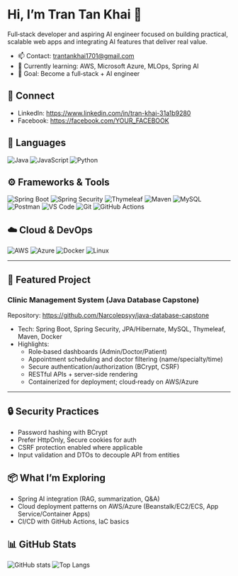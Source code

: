 # Hi, I’m Tran Tan Khai 👋  
Full‑stack developer and aspiring AI engineer focused on building practical, scalable web apps and integrating AI features that deliver real value.

- 📫 Contact: trantankhai1701@gmail.com  
- 🌱 Currently learning: AWS, Microsoft Azure, MLOps, Spring AI  
- 🎯 Goal: Become a full‑stack + AI engineer

## 🔗 Connect
- LinkedIn: https://www.linkedin.com/in/tran-khai-31a1b9280  
- Facebook: https://facebook.com/YOUR_FACEBOOK

## 🧠 Languages
![Java](https://img.shields.io/badge/Java-007396?style=flat&logo=openjdk&logoColor=white)
![JavaScript](https://img.shields.io/badge/JavaScript-F7DF1E?style=flat&logo=javascript&logoColor=black)
![Python](https://img.shields.io/badge/Python-3776AB?style=flat&logo=python&logoColor=white)

## ⚙️ Frameworks & Tools
![Spring Boot](https://img.shields.io/badge/Spring%20Boot-6DB33F?style=flat&logo=springboot&logoColor=white)
![Spring Security](https://img.shields.io/badge/Spring%20Security-6DB33F?style=flat&logo=springsecurity&logoColor=white)
![Thymeleaf](https://img.shields.io/badge/Thymeleaf-005F0F?style=flat&logo=thymeleaf&logoColor=white)
![Maven](https://img.shields.io/badge/Maven-C71A36?style=flat&logo=apachemaven&logoColor=white)
![MySQL](https://img.shields.io/badge/MySQL-4479A1?style=flat&logo=mysql&logoColor=white)
![Postman](https://img.shields.io/badge/Postman-FF6C37?style=flat&logo=postman&logoColor=white)
![VS Code](https://img.shields.io/badge/VS%20Code-007ACC?style=flat&logo=visualstudiocode&logoColor=white)
![Git](https://img.shields.io/badge/Git-F05032?style=flat&logo=git&logoColor=white)
![GitHub Actions](https://img.shields.io/badge/GitHub%20Actions-2088FF?style=flat&logo=githubactions&logoColor=white)

## ☁️ Cloud & DevOps
![AWS](https://img.shields.io/badge/AWS-232F3E?style=flat&logo=amazonaws&logoColor=white)
![Azure](https://img.shields.io/badge/Azure-0078D4?style=flat&logo=microsoftazure&logoColor=white)
![Docker](https://img.shields.io/badge/Docker-2496ED?style=flat&logo=docker&logoColor=white)
![Linux](https://img.shields.io/badge/Linux-FCC624?style=flat&logo=linux&logoColor=black)

---

## 🌟 Featured Project

### Clinic Management System (Java Database Capstone)
Repository: https://github.com/Narcolepsyy/java-database-capstone

- Tech: Spring Boot, Spring Security, JPA/Hibernate, MySQL, Thymeleaf, Maven, Docker
- Highlights:
  - Role‑based dashboards (Admin/Doctor/Patient)
  - Appointment scheduling and doctor filtering (name/specialty/time)
  - Secure authentication/authorization (BCrypt, CSRF)
  - RESTful APIs + server-side rendering
  - Containerized for deployment; cloud‑ready on AWS/Azure

---

## 🔒 Security Practices
- Password hashing with BCrypt  
- Prefer HttpOnly, Secure cookies for auth  
- CSRF protection enabled where applicable  
- Input validation and DTOs to decouple API from entities

## 📦 What I’m Exploring
- Spring AI integration (RAG, summarization, Q&A)  
- Cloud deployment patterns on AWS/Azure (Beanstalk/EC2/ECS, App Service/Container Apps)  
- CI/CD with GitHub Actions, IaC basics

## 📊 GitHub Stats
![GitHub stats](https://github-readme-stats.vercel.app/api?username=Narcolepsyy&show_icons=true)
![Top Langs](https://github-readme-stats.vercel.app/api/top-langs/?username=Narcolepsyy&layout=compact)
